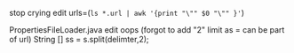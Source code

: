 stop crying edit
urls=(`ls *.url | awk '{print "\"" $0 "\"" }'`)

PropertiesFileLoader.java edit oops (forgot to add "2" limit as = can be part of url)
String [] ss = s.split(delimter,2);
